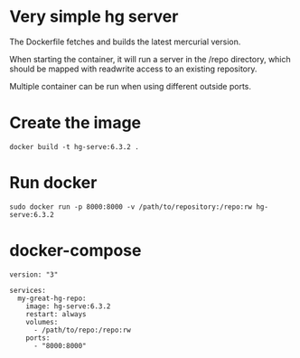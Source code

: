 # Very simple hg server

The Dockerfile fetches and builds the latest mercurial version. 

When starting the container, it will run a server in the /repo directory,
which should be mapped with readwrite access to an existing repository.

Multiple container can be run when using different outside ports.

# Create the image

```
docker build -t hg-serve:6.3.2 .
```

# Run docker

```
sudo docker run -p 8000:8000 -v /path/to/repository:/repo:rw hg-serve:6.3.2
```

# docker-compose

```
version: "3"

services:
  my-great-hg-repo:
    image: hg-serve:6.3.2
    restart: always
    volumes:
      - /path/to/repo:/repo:rw
    ports:
      - "8000:8000"
```
